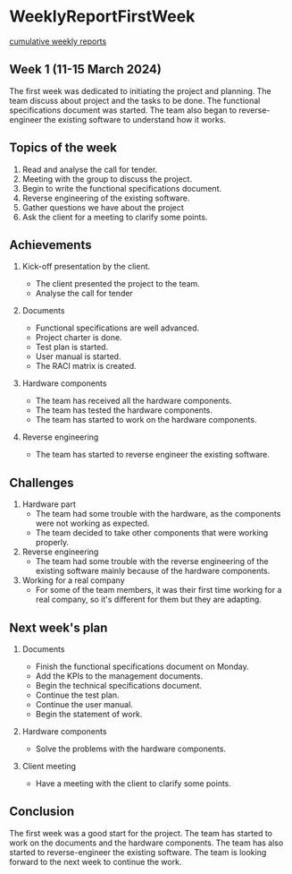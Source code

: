 # WeeklyReportFirstWeek

[cumulative weekly reports](mainWeeklyReport.md)

## Week 1 (11-15 March 2024)

The first week was dedicated to initiating the project and planning. The team discuss about project and the tasks to be done. The functional specifications document was started. The team also began to reverse-engineer the existing software to understand how it works.

## Topics of the week

1. Read and analyse the call for tender.
2. Meeting with the group to discuss the project.
3. Begin to write the functional specifications document.
4. Reverse engineering of the existing software.
5. Gather questions we have about the project
6. Ask the client for a meeting to clarify some points.

## Achievements

1. Kick-off presentation by the client.
    - The client presented the project to the team.
    - Analyse the call for tender

2. Documents
    - Functional specifications are well advanced.
    - Project charter is done.
    - Test plan is started.
    - User manual is started.
    - The RACI matrix is created.

3. Hardware components
    - The team has received all the hardware components.
    - The team has tested the hardware components.
    - The team has started to work on the hardware components.

4. Reverse engineering
    - The team has started to reverse engineer the existing software.

## Challenges

1. Hardware part
    - The team had some trouble with the hardware, as the components were not working as expected.
    - The team decided to take other components that were working properly.
2. Reverse engineering
    - The team had some trouble with the reverse engineering of the existing software mainly because of the hardware components.
3. Working for a real company
    - For some of the team members, it was their first time working for a real company, so it's different for them but they are adapting.

## Next week's plan

1. Documents
    - Finish the functional specifications document on Monday.
    - Add the KPIs to the management documents.
    - Begin the technical specifications document.
    - Continue the test plan.
    - Continue the user manual.
    - Begin the statement of work.

2. Hardware components
    - Solve the problems with the hardware components.
3. Client meeting
    - Have a meeting with the client to clarify some points.

## Conclusion

The first week was a good start for the project. The team has started to work on the documents and the hardware components. The team has also started to reverse-engineer the existing software. The team is looking forward to the next week to continue the work.
